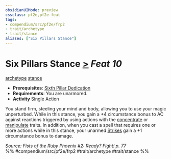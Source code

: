```yaml
---
obsidianUIMode: preview
cssclass: pf2e,pf2e-feat
tags:
- compendium/src/pf2e/frp2
- trait/archetype
- trait/stance
aliases: ["Six Pillars Stance"]
---
```

# Six Pillars Stance  [>](chapter-9-playing-the-game.md#Actions "Single Action") *Feat 10*  
[archetype](archetype.md "Archetype Feat Trait")  [stance](stance.md "Stance Combat Trait")  

- **Prerequisites**: [Sixth Pillar Dedication](sixth-pillar-dedication-frp2.md)
- **Requirements**: You are unarmored.
- **Activity** Single Action

You stand firm, steeling your mind and body, allowing you to use your magic unperturbed. While in this stance, you gain a +4 circumstance bonus to AC against reactions triggered by using actions with the [concentrate](concentrate.md "Concentrate Action & Ability Trait") or [manipulate](manipulate.md "Manipulate General Trait") traits. In addition, when you cast a spell that requires one or more actions while in this stance, your unarmed [Strikes](strike.md) gain a +1 circumstance bonus to damage.

*Source: Fists of the Ruby Phoenix #2: Ready? Fight! p. 77*  
%% #compendium/src/pf2e/frp2 #trait/archetype #trait/stance %%